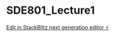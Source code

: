 # SDE801_Lecture1

[Edit in StackBlitz next generation editor ⚡️](https://stackblitz.com/~/github.com/alahearty/SDE801_Lecture1)